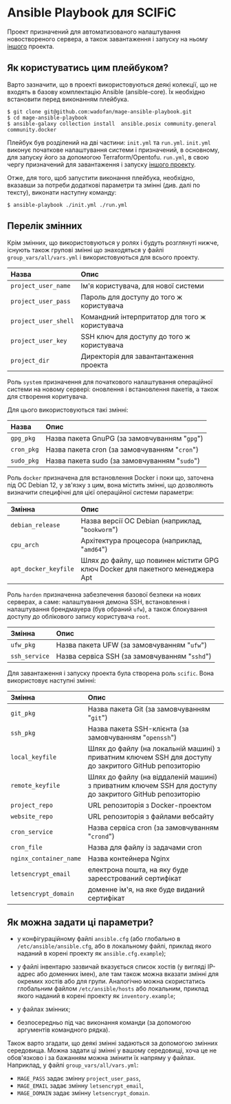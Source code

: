 # Ansible Playbook для SCIFiC

Проект призначений для автоматизованого налаштування новоствореного сервера, а також
завантаження і запуску на ньому [іншого](https://github.com/wadofan/mage-docker) проекта.


## Як користуватись цим плейбуком?

Варто зазначити, що в проекті використовуються деякі колекції,
що не входять в базову комплектацію Ansible (ansible-core). Їх
необхідно встановити перед виконанням плейбука.

```console
$ git clone git@github.com:wadofan/mage-ansible-playbook.git
$ cd mage-ansible-playbook
$ ansible-galaxy collection install  ansible.posix community.general community.docker
```

Плейбук був розділений на дві частини: `init.yml` та `run.yml`.
`init.yml` виконує початкове налаштування системи і призначений,
в основному, для запуску його за допомогою Terraform/Opentofu.
`run.yml`, в свою чергу призначений для завантаження і запуску 
[іншого проекту](https://github.com/wadofan/mage-docker).

Отже, для того, щоб запустити виконання плейбука, 
необхідно, вказавши за потреби додаткові параметри 
та змінні (див. далі по тексту), виконати наступну 
команду:

```console
$ ansible-playbook ./init.yml ./run.yml
```


## Перелік змінних

Крім змінних, що використовуються у ролях
і будуть розглянуті нижче, існують також
групові змінні що знаходяться у файлі
`group_vars/all/vars.yml` і використовуються
для всього проекту.

| Назва                | Опис                                           |
| :------------------- | :--------------------------------------------- |
| `project_user_name`  | Ім'я користувача, для нової системи            |
| `project_user_pass`  | Пароль для доступу до того ж  користувача      |
| `project_user_shell` | Командний інтерпритатор для того ж користувача |
| `project_user_key`   | SSH ключ для доступу до того ж користувача     |
| `project_dir`        | Директорія для завантантаження проекта         |

Роль `system` призначення для початкового налаштування
операційної системи на новому сервері: оновлення і
встановлення пакетів, а також для створення коритувача.

Для цього використовуються такі змінні:

| Назва      | Опис                                           |
| :--------- | :--------------------------------------------- |
| `gpg_pkg`  | Назва пакета GnuPG (за замовчуванням "`gpg`")  |
| `cron_pkg` | Назва пакета cron  (за замовчуванням "`cron`") |
| `sudo_pkg` | Назва пакета sudo  (за замовчуванням "`sudo`") |

Роль `docker` призначена для встановлення Docker і поки що,
заточена під ОС Debian 12, у зв'язку з цим, вона містить
змінні, що дозволяють визначити специфічні для цієї операційної
системи параметри:

| Змінна               | Опис                                             |
| :------------------- | :----------------------------------------------- |
| `debian_release`     | Назва версії ОС Debian (наприклад, "`bookworm`") |
| `cpu_arch`           | Архітектура процесора (наприклад, "`amd64`")     |
| `apt_docker_keyfile` | Шлях до файлу, що повинен містити GPG ключ Docker для пакетного менеджера Apt |

Роль `harden` призначенна забезпечення базової безпеки
на нових серверах, а саме: налаштування демона SSH,
встановлення і налаштування брендмауера (був обраний `ufw`),
а також блокування доступу до облікового запису користувача `root`.

| Змінна        | Опис                                         |
| :------------ | :------------------------------------------- |
| `ufw_pkg`     | Назва пакета UFW (за замовчуванням "`ufw`")  |
| `ssh_service` | Назва сервіса SSH (за замовчуванням "`sshd`")|

Для завантаження і запуску проекта була створена
роль `scific`. Вона використовує наступні змінні:

| Змінна                 | Опис |
| :--------------------- | :--- |
| `git_pkg`              | Назва пакета Git (за замовчуванням "`git`")             |
| `ssh_pkg`              | Назва пакета SSH-клієнта (за замовчуванням "`openssh`") |
| `local_keyfile`        | Шлях до файлу (на локальній машині) з приватним ключем SSH для доступу до закритого GitHub репозиторію  |
| `remote_keyfile`       | Шлях до файлу (на віддаленій машині) з приватним ключем SSH для доступу до закритого GitHub репозиторію |
| `project_repo`         | URL репозиторія з Docker-проектом  |
| `website_repo`         | URL репозиторія з файлами вебсайту |
| `cron_service`         | Назва сервіса cron (за замовчуванням "`crond`")        |
| `cron_file`            | Назва для файлу із задачами cron |
| `nginx_container_name` | Назва контейнера Nginx           |
| `letsencrypt_email`    | електрона пошта, на яку буде зареєстрований сертифікат |
| `letsencrypt_domain`   | доменне ім'я, на яке буде виданий сертифікат           |


## Як можна задати ці параметри?

- у конфігураційному файлі `ansible.cfg` (або глобально в `/etc/ansible/ansible.cfg`,
або в локальному файлі, приклад якого наданий в корені проекту як `ansible.cfg.example`);

- у файлі інвентарю зазвичай вказується список хостів (у вигляді IP-адрес або
доменних імен), але там також можна вказати змінні для окремих хостів або
для групи. Аналогічно можна скористатись глобальним файлом `/etc/ansible/hosts`
або локальним, приклад якого наданий в корені проекту як `inventory.example`;

- у файлах змінних;

- безпосередньо під час виконання команди (за допомогою аргументів командного рядка).

Також варто згадати, що деякі змінні задаються за допомогою змінних середовища. 
Можна задати ці змінні у вашому середовищі, хоча це не обов'язково і за бажанням 
можна змінити їх напряму у файлах. Наприклад, у файлі `group_vars/all/vars.yml`:
- `MAGE_PASS` задає змінну `project_user_pass`,
- `MAGE_EMAIL` задає змінну `letsencrypt_email`,
- `MAGE_DOMAIN` задає змінну `letsencrypt_domain`.

